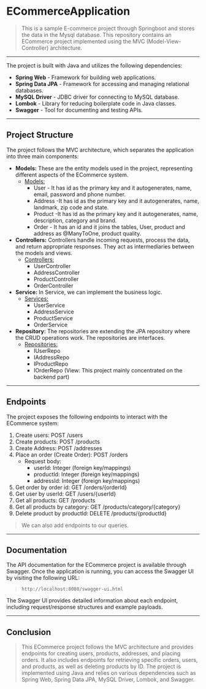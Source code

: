
# ECommerceApplication
> This is a sample E-commerce project through Springboot and stores the data in the Mysql database. This repository contains an ECommerce project implemented using the MVC (Model-View-Controller) architecture.
---
The project is built with Java and utilizes the following dependencies:

* **Spring Web** - Framework for building web applications.
* **Spring Data JPA** - Framework for accessing and managing relational databases.
* **MySQL Driver** - JDBC driver for connecting to MySQL database.
* **Lombok** - Library for reducing boilerplate code in Java classes.
* **Swagger** - Tool for documenting and testing APIs.
---
## Project Structure
The project follows the MVC architecture, which separates the application into three main components:

* **Models:** These are the entity models used in the project, representing different aspects of the ECommerce system.
  * <ins>Models:</ins>
      * User - It has id as the primary key and it autogenerates, name, email, password and phone number.
      * Address -It has id as the primary key and it autogenerates, name, landmark, zip code and state.
      * Product -It has id as the primary key and it autogenerates, name, description, category and brand.
      * Order - It has an id and it joins the tables, User, product and address as @ManyToOne, product quality. 
* **Controllers:** Controllers handle incoming requests, process the data, and return appropriate responses. They act as intermediaries between the models and views.
    * <ins>Controllers:</ins>
      * UserController
      * AddressController
      * ProductController
      * OrderController
* **Service:** In Service, we can implement the business logic.
    * <ins>Services:</ins>
      * UserService
      * AddressService
      * ProductService
      * OrderService
* **Repository:** The repositories are extending the JPA repository where the CRUD operations work. The repositories are interfaces.
    * <ins>Repositories:</ins>
      * IUserRepo
      * IAddressRepo
      * IProductRepo
      * IOrderRepo
(View: This project mainly concentrated on the backend part)

---
## Endpoints
The project exposes the following endpoints to interact with the ECommerce system:

1. Create users: POST /users
2. Create products: POST /products
3. Create Address: POST /addresses
4. Place an order (Create Order): POST /orders
    * Request body:
        * userId: Integer (foreign key/mappings)
        * productId: Integer (foreign key/mappings)
        * addressId: Integer (foreign key/mappings)
5. Get order by order id: GET /orders/{orderId}
6. Get user by userId: GET /users/{userId}
7. Get all products: GET /products
8. Get all products by category: GET /products/category/{category}
9. Delete product by productId: DELETE /products/{productId}
  > We can also add endpoints to our queries.  
---
## Documentation
The API documentation for the ECommerce project is available through Swagger. Once the application is running, you can access the Swagger UI by visiting the following URL:
> `http://localhost:8080/swagger-ui.html`

The Swagger UI provides detailed information about each endpoint, including request/response structures and example payloads. 


---
## Conclusion  
> This ECommerce project follows the MVC architecture and provides endpoints for creating users, products, addresses, and placing orders. It also includes endpoints for retrieving specific orders, users, and products, as well as deleting products by ID. The project is implemented using Java and relies on various dependencies such as Spring Web, Spring Data JPA, MySQL Driver, Lombok, and Swagger.
